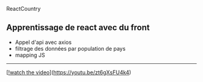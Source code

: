 ReactCountry
## Apprentissage de react avec du front
- Appel d'api avec axios
- filtrage des données par population de pays
- mapping JS

------------------------------------

[[!watch the video](https://img.youtube.com/vi/zt6gXsFU4k4/maxresdefault.jpg)](https://youtu.be/zt6gXsFU4k4)
